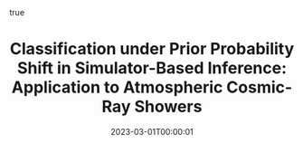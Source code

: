 ---
title : "Classification under Prior Probability Shift in Simulator-Based Inference: Application to Atmospheric Cosmic-Ray Showers"
date : 2023-03-01T00:00:01
draft : false

# Authors. Comma separated list, e.g. `["Bob Smith", "David Jones"]`.
authors : [A. Shen, L. Masserano, admin, T. Dorigo, M. Doro, A. B. Lee]

# Publication type.
# Legend:
# 0 : Uncategorized
# 1 : Conference paper
# 2 : Journal article
# 3 : Manuscript
# 4 : Report
# 5 : Book
# 6 : Book section
publication_types : ["2"]

# Publication name and optional abbreviated version.
publication : "NeurIPS (Machine Learning and the Physical Sciences Workshop; Best Poster Award)"
#publication_short : "In *ICMEW*"

# Abstract and optional shortened version.
abstract : ""
abstract_short : ""

# Featured image thumbnail (optional)
image_preview : ""

# Is this a selected publication? (true/false)
selected : false

# Projects (optional).
#   Associate this publication with one or more of your projects.
#   Simply enter your project's filename without extension.
#   E.g. `projects : ["deep-learning"]` references `content/project/deep-learning.md`.
#   Otherwise, set `projects : []`.
# projects : ["example-external-project"]

# Tags (optional).
#   Set `tags : []` for no tags, or use the form `tags : ["A Tag", "Another Tag"]` for one or more tags.
tags : ["Machine Learning","Prediction","Likelihood-Free Inference", "Selection Bias", "Simulator-Based Inference"]

# Links (optional).
url_pdf : "https://ml4physicalsciences.github.io/2023/files/NeurIPS_ML4PS_2023_194.pdf"
#url_preprint : "https://nips.cc/virtual/2023/76229"
#url_code : "http://www.stat.cmu.edu/~pfreeman/midlib.tar.gz"
#url_dataset : "#"
#url_project : "#"
#url_slides : "#"
#url_video : "#"
#url_poster : "#"
#url_source : "#"

# Custom links (optional).
#   Uncomment line below to enable. For multiple links, use the form `[{...}, {...}, {...}]`.
#url_custom : [{name : "Custom Link", url : "http://example.org"}]

# Does this page contain LaTeX math? (true/false)
math : true

# Does this page require source code highlighting? (true/false)
highlight : true
 

---